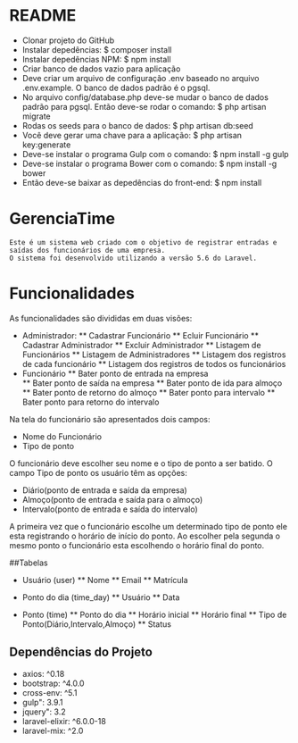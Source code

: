 # README
* Clonar projeto do GitHub
* Instalar depedências:
$ composer install
* Instalar depedências NPM:
$ npm install
* Criar banco de dados vazio para aplicação
* Deve criar um arquivo de configuração .env baseado no arquivo .env.example. O banco de dados padrão é o pgsql.
* No arquivo config/database.php deve-se mudar o banco de dados padrão para pgsql. Então deve-se rodar o comando: 
$ php artisan migrate
* Rodas os seeds para o banco de dados:
$ php artisan db:seed
* Você deve gerar uma chave para a aplicação: 
$ php artisan key:generate
* Deve-se instalar o programa Gulp com o comando:
$ npm install -g gulp  
* Deve-se instalar o programa Bower com o comando:
$ npm install -g bower  
* Então deve-se baixar as depedências do front-end:
$ npm install

# GerenciaTime
	Este é um sistema web criado com o objetivo de registrar entradas e saídas dos funcionários de uma empresa.
	O sistema foi desenvolvido utilizando a versão 5.6 do Laravel.
# Funcionalidades
As funcionalidades são divididas em duas visões:
* Administrador:
** Cadastrar Funcionário
** Ecluir Funcionário
** Cadastrar Administrador
** Excluir Administrador
** Listagem de Funcionários
** Listagem de Administradores
** Listagem dos registros de cada funcionário
** Listagem dos registros de todos os funcionários
* Funcionário
** Bater ponto de entrada na empresa  
** Bater ponto de saída na empresa 
** Bater ponto de ida para almoço 
** Bater ponto de retorno do almoço
** Bater ponto para intervalo 
** Bater ponto para retorno do intervalo

Na tela do funcionário são apresentados dois campos:
* Nome do Funcionário
* Tipo de ponto

O funcionário deve escolher seu nome e o tipo de ponto a ser batido. 
O campo Tipo de ponto os usuário têm as opções:
* Diário(ponto de entrada e saída da empresa)
* Almoço(ponto de entrada e saída para o almoço)
* Intervalo(ponto de entrada e saída do intervalo)

A primeira vez que o funcionário escolhe um determinado tipo de ponto ele esta registrando o horário de início do ponto. Ao escolher pela segunda o mesmo ponto o funcionário esta escolhendo o horário final do ponto.

##Tabelas

* Usuário (user)
** Nome
** Email
** Matrícula

* Ponto do dia (time_day)
** Usuário
** Data

* Ponto (time)
** Ponto do dia
** Horário inicial
** Horário final
** Tipo de Ponto(Diário,Intervalo,Almoço)
** Status

## Dependências do Projeto
* axios: ^0.18
* bootstrap: ^4.0.0
* cross-env: ^5.1
* gulp": 3.9.1
* jquery": 3.2
* laravel-elixir: ^6.0.0-18
* laravel-mix: ^2.0